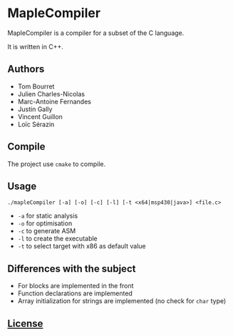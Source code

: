 # MapleCompiler

MapleCompiler is a compiler for a subset of the C language.

It is written in C++.

## Authors

- Tom Bourret
- Julien Charles-Nicolas
- Marc-Antoine Fernandes
- Justin Gally
- Vincent Guillon
- Loïc Sérazin


## Compile

The project use `cmake` to compile.

## Usage
```
./mapleCompiler [-a] [-o] [-c] [-l] [-t <x64|msp430|java>] <file.c>
```

* `-a` for static analysis
* `-o` for optimisation
* `-c` to generate ASM
* `-l` to create the executable
* `-t` to select target with x86 as default value

## Differences with the subject

* For blocks are implemented in the front
* Function declarations are implemented
* Array initialization for strings are implemented (no check for `char` type)

## [License](./LICENSE)
